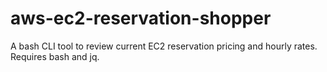# aws-ec2-reservation-shopper
A bash CLI tool to review current EC2 reservation pricing and hourly rates.
Requires bash and jq.
